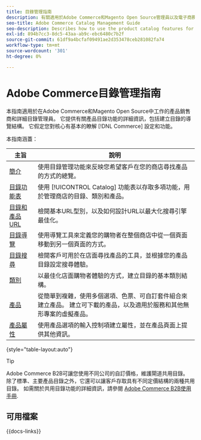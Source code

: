 ```yaml
---
title: 目錄管理指南
description: 有關適用於Adobe Commerce和Magento Open Source管理員以及電子商務銷售商的產品目錄功能的完整資訊。
seo-title: Adobe Commerce Catalog Management Guide
seo-description: Describes how to use the product catalog features for Adobe Commerce and Magento Open Source.
exl-id: 894b7cc3-8dc5-43aa-ab9c-ebc6480c7b2f
source-git-commit: 61df9a4bcfaf09491ae2d353478ceb281082fa74
workflow-type: tm+mt
source-wordcount: '301'
ht-degree: 0%

---
```


# Adobe Commerce目錄管理指南

本指南適用於在Adobe Commerce和Magento Open Source中工作的產品銷售商和詳細目錄管理員。 它提供有關產品目錄功能的詳細資訊，包括建立目錄的導覽結構。 它假定您對核心有基本的瞭解 [!DNL Commerce] 設定和功能。

本指南涵蓋：

| 主旨 | 說明 |
| ------- | ----------- |
| [簡介](introduction.md) | 使用目錄管理功能來反映您希望客戶在您的商店尋找產品的方式的總覽。 |
| [目錄功能表](catalog-menu.md) | 使用 [!UICONTROL Catalog] 功能表以存取多項功能，用於管理商店的目錄、類別和產品。 |
| [目錄和產品URL](catalog-urls.md) | 檢閱基本URL型別，以及如何設計URL以最大化搜尋引擎最佳化。 |
| [目錄導覽](navigation.md) | 使用導覽工具來定義您的購物者在整個商店中從一個頁面移動到另一個頁面的方式。 |
| [目錄搜尋](search.md) | 檢閱客戶可用於在店面尋找產品的工具，並根據您的產品目錄設定搜尋體驗。 |
| [類別](categories.md) | 以最佳化店面購物者體驗的方式，建立目錄的基本類別結構。 |
| [產品](products-list.md) | 從簡單到複雜，使用多個選項、色票、可自訂套件組合來建立產品。 建立可下載的產品，以及適用於服務和其他無形專案的虛擬產品。 |
| [產品屬性](product-attributes.md) | 使用產品選項的輸入控制項建立屬性，並在產品頁面上提供其他資訊。 |

{style="table-layout:auto"}

>[!TIP]
>
>Adobe Commerce B2B可讓您使用不同公司的自訂價格，維護閘道共用目錄。 除了標準、主要產品目錄之外，它還可以讓客戶存取具有不同定價結構的兩種共用目錄。 如需關於共用目錄功能的詳細資訊，請參閱 [Adobe Commerce B2B使用手冊](../b2b/catalog-shared.md).

## 可用檔案

{{docs-links}}
